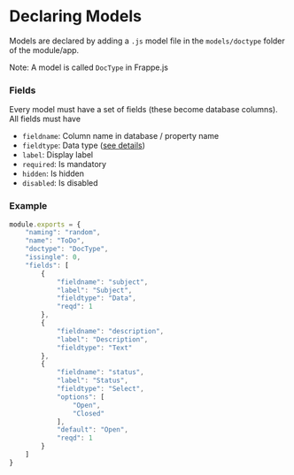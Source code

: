 # Declaring Models

Models are declared by adding a `.js` model file in the `models/doctype` folder of the module/app.

Note: A model is called `DocType` in Frappe.js

### Fields

Every model must have a set of fields (these become database columns). All fields must have

- `fieldname`: Column name in database / property name
- `fieldtype`: Data type ([see details](fields.md))
- `label`: Display label
- `required`: Is mandatory
- `hidden`: Is hidden
- `disabled`: Is disabled

### Example

```js
module.exports = {
	"naming": "random",
	"name": "ToDo",
	"doctype": "DocType",
	"issingle": 0,
	"fields": [
		{
			"fieldname": "subject",
			"label": "Subject",
			"fieldtype": "Data",
			"reqd": 1
		},
		{
			"fieldname": "description",
			"label": "Description",
			"fieldtype": "Text"
		},
		{
			"fieldname": "status",
			"label": "Status",
			"fieldtype": "Select",
			"options": [
				"Open",
				"Closed"
			],
			"default": "Open",
			"reqd": 1
		}
	]
}
```

